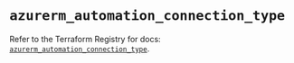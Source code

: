 # `azurerm_automation_connection_type`

Refer to the Terraform Registry for docs: [`azurerm_automation_connection_type`](https://registry.terraform.io/providers/hashicorp/azurerm/3.96.0/docs/resources/automation_connection_type).
